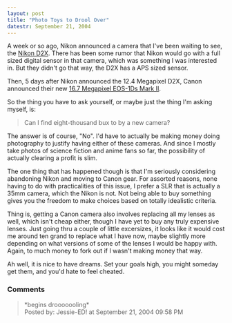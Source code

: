 ```yaml
---
layout: post
title: "Photo Toys to Drool Over"
datestr: September 21, 2004
---
```


A week or so ago, Nikon announced a camera that I've been waiting to see, the <a href="http://www.nikonusa.com/template.php?cat=1&grp=2&productNr=D2X" title="Nikon USA: D2X">Nikon D2X</a>.  There has been some rumor that Nikon would go with a full sized digital sensor in that camera, which was something I was interested in.  But they didn't go that way, the D2X has a APS sized sensor.

Then, 5 days after Nikon announced the 12.4 Megapixel D2X, Canon announced their new <a href="http://www.canon.co.jp/Imaging/eos1dsm2/" title="Canon EOS-1Ds Mark II">16.7 Megapixel EOS-1Ds Mark II</a>.

So the thing you have to ask yourself, or maybe just the thing I'm asking myself, is:
<blockquote>Can I find eight-thousand bux to by a new camera?</blockquote>

The answer is of course, "No".  I'd have to actually be making money doing photography to justify having either of these cameras.  And since I mostly take photos of science fiction and anime fans so far, the possibility of actually clearing a profit is slim.

The one thing that has happened though is that I'm seriously considering abandoning Nikon and moving to Canon gear.  For assorted reasons, none having to do with practicalities of this issue, I prefer a SLR that is actually a 35mm camera, which the Nikon is not.  Not being able to buy something gives you the freedom to make choices based on totally idealistic criteria.

Thing is, getting a Canon camera also involves replacing all my lenses as well, which isn't cheap either, though I have yet to buy any truly expensive lenses.  Just going thru a couple of little excersizes, it looks like it would cost me around ten grand to replace what I have now, maybe slightly more depending on what versions of some of the lenses I would be happy with.  Again, to much money to fork out if I wasn't making money that way.

Ah well, it is nice to have dreams.  Set your goals high, you might someday get them, and you'd hate to feel cheated.

### Comments

<blockquote>
*begins drooooooling*
<div class="post-meta">Posted by: Jessie-ED! at September 21, 2004 09:58 PM</div> </blockquote>

